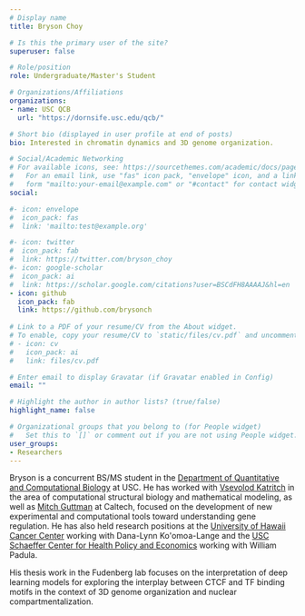 ```yaml
---
# Display name
title: Bryson Choy

# Is this the primary user of the site?
superuser: false

# Role/position
role: Undergraduate/Master's Student

# Organizations/Affiliations
organizations:
- name: USC QCB
  url: "https://dornsife.usc.edu/qcb/"

# Short bio (displayed in user profile at end of posts)
bio: Interested in chromatin dynamics and 3D genome organization.

# Social/Academic Networking
# For available icons, see: https://sourcethemes.com/academic/docs/page-builder/#icons
#   For an email link, use "fas" icon pack, "envelope" icon, and a link in the
#   form "mailto:your-email@example.com" or "#contact" for contact widget.
social:

#- icon: envelope
#  icon_pack: fas
#  link: 'mailto:test@example.org'

#- icon: twitter
#  icon_pack: fab
#  link: https://twitter.com/bryson_choy
#- icon: google-scholar
#  icon_pack: ai
#  link: https://scholar.google.com/citations?user=BSCdFH8AAAAJ&hl=en
- icon: github
  icon_pack: fab
  link: https://github.com/brysonch
  
# Link to a PDF of your resume/CV from the About widget.
# To enable, copy your resume/CV to `static/files/cv.pdf` and uncomment the lines below.
# - icon: cv
#   icon_pack: ai
#   link: files/cv.pdf

# Enter email to display Gravatar (if Gravatar enabled in Config)
email: ""

# Highlight the author in author lists? (true/false)
highlight_name: false

# Organizational groups that you belong to (for People widget)
#   Set this to `[]` or comment out if you are not using People widget.
user_groups:
- Researchers
---
```


Bryson is a concurrent BS/MS student in the [Department of Quantitative and Computational Biology](https://www.qcb-dornsife.usc.edu) at USC. 
He has worked with [Vsevolod Katritch](https://katritch.usc.edu) in the area of computational structural biology and mathematical modeling, as well as [Mitch Guttman](https://guttmanlab.caltech.edu) at Caltech, focused on the development of new experimental and computational tools toward understanding gene regulation. He has also held research positions at the [University of Hawaii Cancer Center](https://www.uhcancercenter.org) working with Dana-Lynn Ko'omoa-Lange and the [USC Schaeffer Center for Health Policy and Economics](https://healthpolicy.usc.edu) working with William Padula.

His thesis work in the Fudenberg lab focuses on the interpretation of deep learning models for exploring the interplay between CTCF and TF binding motifs in the context of 3D genome organization and nuclear compartmentalization.